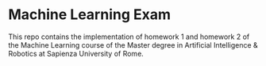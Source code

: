 # Machine Learning Exam

This repo contains the implementation of homework 1 and homework 2 of the Machine Learning course of the Master degree in Artificial Intelligence & Robotics at Sapienza University of Rome.
